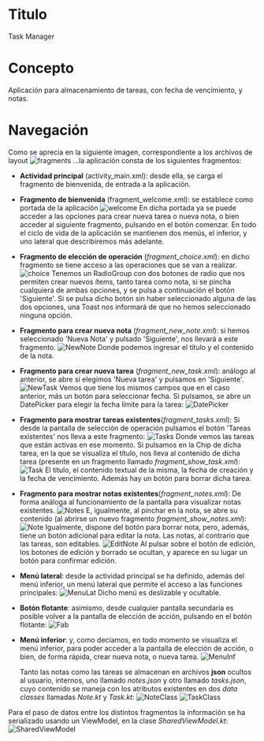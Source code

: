 # Titulo
Task Manager
# Concepto
Aplicación para almacenamiento de tareas, con fecha de vencimiento, y notas.

# Navegación
Como se aprecia en la siguiente imagen, correspondiente a los archivos de layout
![fragments](00.png)
...la aplicación consta de los siguientes fragmentos:
- **Actividad principal** (activity_main.xml): desde ella, se carga el fragmento de bienvenida, de entrada a la aplicación.
- **Fragmento de bienvenida** (fragment_welcome.xml): se establece como portada de la aplicación 
  ![welcome](01.png)
  En dicha portada ya se puede acceder a las opciones para crear nueva tarea o nueva nota, o bien acceder al siguiente fragmento, pulsando en el botón comenzar. En todo el ciclo de vida de la aplicación se mantienen dos menús, el inferior, y uno lateral que describiremos más adelante.
- **Fragmento de elección de operación** (*fragment_choice.xml*): en dicho fragmento se tiene acceso a las operaciones que se van a realizar.
  ![choice](02.png)
  Tenemos un RadioGroup con dos botones de radio que nos permiten crear nuevos ítems, tanto tarea como nota, si se pincha cualquiera de ambas opciones, y se pulsa a continuación el botón 'Siguiente'. Si se pulsa dicho botón sin haber seleccionado alguna de las dos opciones, una Toast nos informará de que no hemos seleccionado ninguna opción.
- **Fragmento para crear nueva nota** (*fragment_new_note.xml*): si hemos seleccionado 'Nueva Nota' y pulsado 'Siguiente', nos llevará a este fragmento.
  ![NewNote](03.png)
  Donde podemos ingresar el título y el contenido de la nota.
- **Fragmento para crear nueva tarea** (*fragment_new_task.xml*): análogo al anterior, se abre si elegimos 'Nueva tarea' y pulsamos en 'Siguiente'.
  ![NewTask](04.png)
  Vemos que tiene los mismos campos que en el caso anterior, más un botón para seleccionar fecha. Si pulsamos, se abre un DatePicker para elegir la fecha límite para la tarea:
  ![DatePicker](04b.png)
- **Fragmento para mostrar tareas existentes**(*fragment_tasks.xml*): Si desde la pantalla de selección de operación pulsamos el botón 'Tareas existentes' nos lleva a este fragmento:
  ![Tasks](05.png)
  Donde vemos las tareas que están activas en ese momento. Si pulsamos en la Chip de dicha tarea, en la que se visualiza el título, nos lleva al contenido de dicha tarea (presente en un fragmento llamado *fragment_show_task.xml*):
  ![Task](05b.png)
  El título, el contenido textual de la misma, la fecha de creación y la fecha de vencimiento. Además hay un botón para borrar dicha tarea.
- **Fragmento para mostrar notas existentes**(*fragment_notes.xml*): De forma análoga al funcionamiento de la pantalla para visualizar notas existentes.
  ![Notes](06.png)
  E, igualmente, al pinchar en la nota, se abre su contenido (al abrirse un nuevo fragmento *fragment_show_notes.xml*):
  ![Note](06b.png)
  Igualmente, dispone del botón para borrar nota, pero, además, tiene un botón adicional para editar la nota. Las notas, al contrario que las tareas, son editables.
  ![EditNote](06c.png)
  Al pulsar sobre el botón de edición, los botones de edición y borrado se ocultan, y aparece en su lugar un botón para confirmar edición.

- **Menú lateral**: desde la actividad principal se ha definido, además del menú inferior, un menú lateral que permite el acceso a las funciones principales:
  ![MenuLat](07.png)
  Dicho menú es deslizable y ocultable.
- **Botón flotante**: asimismo, desde cualquier pantalla secundaria es posible volver a la pantalla de elección de acción, pulsando en el botón flotante:
  ![Fab](08.png)
- **Menú inferior**: y, como decíamos, en todo momento se visualiza el menú inferior, para poder acceder a la pantalla de elección de acción, o bien, de forma rápida, crear nueva nota, o nueva tarea.
  ![MenuInf](09.png)

  Tanto las notas como las tareas se almacenan en archivos **json** ocultos al usuario, internos, uno llamado *notes.json* y otro llamado *tasks.json*, cuyo contenido se maneja con los atributos existentes en dos *data classes* llamadas *Note.kt* y *Task.kt*:
  ![NoteClass](10.png)
  ![TaskClass](11.png)

Para el paso de datos entre los distintos fragmentos la información se ha serializado usando un ViewModel, en la clase *SharedViewModel.kt*:
![SharedViewModel](12.png)


